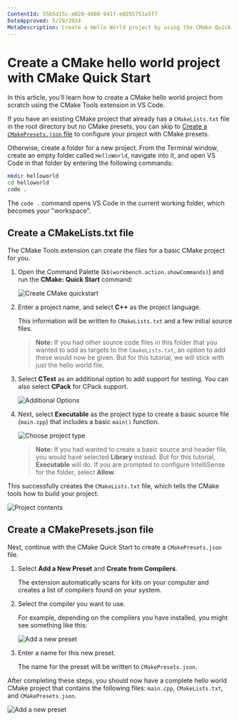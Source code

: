 ```yaml
---
ContentId: 55b5d15c-a020-4808-941f-e0255751a5f7
DateApproved: 5/29/2024
MetaDescription: Create a Hello World project by using the CMake Quick Start in the CMake Tools Visual Studio Code extension
---
```

# Create a CMake hello world project with CMake Quick Start

In this article, you'll learn how to create a CMake hello world project from scratch using the CMake Tools extension in VS Code.

If you have an existing CMake project that already has a `CMakeLists.txt` file in the root directory but no CMake presets, you can skip to [Create a `CMakePresets.json` file](#Create-a-CMakePresets.json-file) to configure your project with CMake presets.

Otherwise, create a folder for a new project. From the Terminal window, create an empty folder called `HelloWorld`, navigate into it, and open VS Code in that folder by entering the following commands:

```bash
mkdir helloworld
cd helloworld
code .
```
The `code .` command opens VS Code in the current working folder, which becomes your "workspace".

## Create a CMakeLists.txt file

The CMake Tools extension can create the files for a basic CMake project for you. 

1. Open the Command Palette (`kb(workbench.action.showCommands)`) and run the **CMake: Quick Start** command:

    ![Create CMake quickstart](images/cpp/cmake-quickstart-command-palette.png)

1. Enter a project name, and select **C++** as the project language.

    This information will be written to `CMakeLists.txt` and a few initial source files.

    > **Note:** If you had other source code files in this folder that you wanted to add as targets to the `CmakeLists.txt`, an option to add these would now be given. But for this tutorial, we will stick with just the hello world file.

1. Select **CTest** as an additional option to add support for testing. You can also select **CPack** for CPack support.

    ![Additional Options](images/cpp/cmake-quickstart-options.png)

1. Next, select **Executable** as the project type to create a basic source file (`main.cpp`) that includes a basic `main()` function.

    ![Choose project type](images/cpp/cmake-choose-type.png)

    > **Note:** If you had wanted to create a basic source and header file, you would have selected **Library** instead. But for this tutorial, **Executable** will do. If you are prompted to configure IntelliSense for the folder, select **Allow**.

This successfully creates the `CMakeLists.txt` file, which tells the CMake tools how to build your project.

![Project contents](images/cpp/cmake-quickstart-cmakelists.png)

## Create a CMakePresets.json file

Next, continue with the CMake Quick Start to create a `CMakePresets.json` file.

1. Select **Add a New Preset** and **Create from Compilers**.

    The extension automatically scans for kits on your computer and creates a list of compilers found on your system.

1. Select the compiler you want to use.

    For example, depending on the compilers you have installed, you might see something like this:

    ![Add a new preset](images/cpp/cmake-quickstart-selectkit.png)

1. Enter a name for this new preset.

    The name for the preset will be written to `CMakePresets.json`.

After completing these steps, you should now have a complete hello world CMake project that contains the following files: `main.cpp`, `CMakeLists.txt`, and `CMakePresets.json`.

![Add a new preset](images/cpp/cmake-quickstart-projcontents.png)
